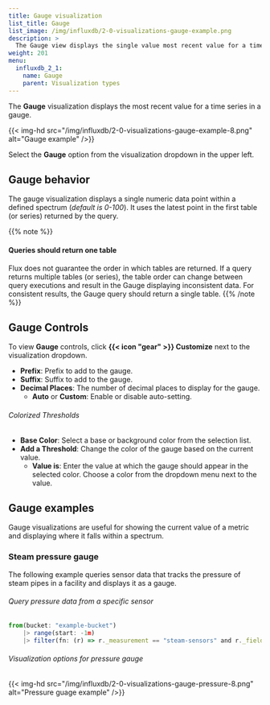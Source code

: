 ```yaml
---
title: Gauge visualization
list_title: Gauge
list_image: /img/influxdb/2-0-visualizations-gauge-example.png
description: >
  The Gauge view displays the single value most recent value for a time series in a gauge view.
weight: 201
menu:
  influxdb_2_1:
    name: Gauge
    parent: Visualization types
---
```


The **Gauge** visualization displays the most recent value for a time series in a gauge.

{{< img-hd src="/img/influxdb/2-0-visualizations-gauge-example-8.png" alt="Gauge example" />}}

Select the **Gauge** option from the visualization dropdown in the upper left.

## Gauge behavior
The gauge visualization displays a single numeric data point within a defined spectrum (_default is 0-100_).
It uses the latest point in the first table (or series) returned by the query.

{{% note %}}
#### Queries should return one table
Flux does not guarantee the order in which tables are returned.
If a query returns multiple tables (or series), the table order can change between query executions
and result in the Gauge displaying inconsistent data.
For consistent results, the Gauge query should return a single table.
{{% /note %}}

## Gauge Controls
To view **Gauge** controls, click **{{< icon "gear" >}} Customize** next to
the visualization dropdown.

- **Prefix**: Prefix to add to the gauge.
- **Suffix**: Suffix to add to the gauge.
- **Decimal Places**: The number of decimal places to display for the gauge.
  - **Auto** or **Custom**: Enable or disable auto-setting.

###### Colorized Thresholds
- **Base Color**: Select a base or background color from the selection list.
- **Add a Threshold**: Change the color of the gauge based on the current value.
  - **Value is**: Enter the value at which the gauge should appear in the selected color.
    Choose a color from the dropdown menu next to the value.

## Gauge examples
Gauge visualizations are useful for showing the current value of a metric and displaying
where it falls within a spectrum.

### Steam pressure gauge
The following example queries sensor data that tracks the pressure of steam pipes
in a facility and displays it as a gauge.

###### Query pressure data from a specific sensor
```js
from(bucket: "example-bucket")
    |> range(start: -1m)
    |> filter(fn: (r) => r._measurement == "steam-sensors" and r._field == "psi" and r.sensorID == "a211i")
```

###### Visualization options for pressure gauge
{{< img-hd src="/img/influxdb/2-0-visualizations-gauge-pressure-8.png" alt="Pressure guage example" />}}
